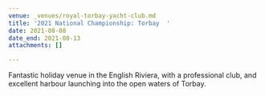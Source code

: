 ```yaml
---
venue: _venues/royal-torbay-yacht-club.md
title: '2021 National Championship: Torbay  '
date: 2021-08-08
date_end: 2021-08-13
attachments: []

---
```

Fantastic holiday venue in the English Riviera, with a professional club, and excellent harbour launching into the open waters of Torbay.